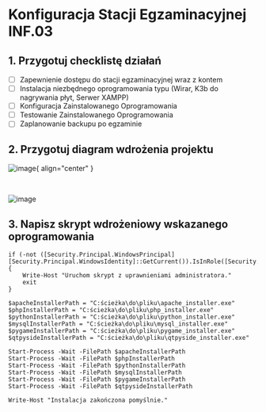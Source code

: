 # Konfiguracja Stacji Egzaminacyjnej INF.03
## 1. Przygotuj checklistę działań
- [ ] Zapewnienie dostępu do stacji egzaminacyjnej wraz z kontem
- [ ] Instalacja niezbędnego oprogramowania typu (Wirar, K3b do nagrywania płyt, Serwer XAMPP)
- [ ] Konfiguracja Zainstalowanego Oprogramowania 
- [ ] Testowanie Zainstalowanego Oprogramowania
- [ ] Zaplanowanie backupu po egzaminie

## 2. Przygotuj diagram wdrożenia projektu

![image](https://github.com/Przebiegly/Tida/assets/90707614/2c05b8dc-43ad-48e2-89b5-b908477790b7){ align="center" }

<br/>

![image](https://github.com/Przebiegly/Tida/assets/90707614/f238a2b9-bf50-4383-a196-0be2b7634a7c)


## 3. Napisz skrypt wdrożeniowy wskazanego oprogramowania
```
if (-not ([Security.Principal.WindowsPrincipal] [Security.Principal.WindowsIdentity]::GetCurrent()).IsInRole([Security.Principal.WindowsBuiltInRole]::Administrator)) {
    Write-Host "Uruchom skrypt z uprawnieniami administratora."
    exit
}

$apacheInstallerPath = "C:ścieżka\do\pliku\apache_installer.exe"
$phpInstallerPath = "C:ścieżka\do\pliku\php_installer.exe"
$pythonInstallerPath = "C:ścieżka\do\pliku\python_installer.exe"
$mysqlInstallerPath = "C:ścieżka\do\pliku\mysql_installer.exe"
$pygameInstallerPath = "C:ścieżka\do\pliku\pygame_installer.exe"
$qtpysideInstallerPath = "C:ścieżka\do\pliku\qtpyside_installer.exe"

Start-Process -Wait -FilePath $apacheInstallerPath
Start-Process -Wait -FilePath $phpInstallerPath
Start-Process -Wait -FilePath $pythonInstallerPath
Start-Process -Wait -FilePath $mysqlInstallerPath
Start-Process -Wait -FilePath $pygameInstallerPath
Start-Process -Wait -FilePath $qtpysideInstallerPath

Write-Host "Instalacja zakończona pomyślnie."
```
